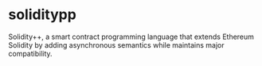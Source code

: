 # soliditypp
Solidity++, a smart contract programming language that extends Ethereum Solidity by adding asynchronous semantics while maintains major compatibility.
